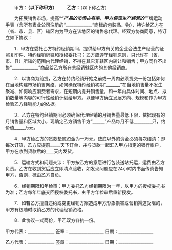 
 


　　甲方：______________________（以下称甲方）
　　乙方：______________________（以下称乙方）


　　为拓展销售市场，提高“_____________”产品的市场占有率，甲方将现生产经营的“_____________”牌运动手表（含所有表业公司注册的“_____________”商标的包装品、物），特许给乙方在 （省、市、县、区）辖区内为甲方在该地区的销售总代理。经双方协商同意，特订立如下协议：


　　1．甲方在委托乙方特约经销期间，提供给甲方有关的企业合法生产经营的证照复印件、特约经销牌匾和授权委托书；乙方应遵守经销原则，只允许在（省、市、县）所辖的范围内代理经销，不得在其它非辖区内转让和销售；甲方同样不出售“_____________”商品给乙方所在总经销辖区内的其他经销商。


　　2．以协商为前提，乙方在特约经销开始之前或一周内必须提交一份包括如何在当地构建市场销售网络、如何确保特约经销初期“_______”在当地销售量不发生聚减、如何响应消费者需求，在短期内提升销售量，和一年内具体时间、地点、拟销数量等内容的可行性经销计划给甲方。以便甲方确立发展方向、规模和作为甲方检验乙方经销能力的依据。


　　3．乙方在特约经销期间必须确保代理经销的月销售量最低下限，依据现有的月销售量和区域大小，现确定乙方销售甲方“______”产品每月不低_________只，约价值_____万元。


　　4．甲方给乙方的货款垫底资金为一万元。垫底以外的资金必须每次结清：即每次订货，乙方应提前_____天下订单，并与货款一起汇入甲方指定的银行帐户，甲方在收到货款后的____天内发货。


　　5．运输方式和问题交涉：甲方按乙方的意愿进行包装送站托运，运费由乙方负责。乙方在收到货后应立即清点验收，如发现问题应在24小时内书面传真告知甲方，否则，概由乙方自负。


　　6．经销期限和年检审：甲方委托乙方经销期限为一年，以甲方的授权委托书为准；乙方每年年底交回授权委托书，由甲方年检审后重新授发。


　　7．如若乙方擅自违约或变更经销方案造成甲方形象损害或营销渠道受阻的，甲方有权随时取销乙方的代理经销资格。


　　8．此协议一式两份，甲乙双方各执一份。


 


甲方代表：_____________
签章：_________________
日期：_________________


乙方代表：_____________
签章：_________________
日期：_________________
 


 

 
 
 
 
 
  


  
 

  


  


  
 
 
 
 

